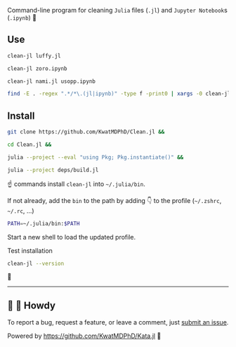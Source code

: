 Command-line program for cleaning `Julia` files (`.jl`) and `Jupyter Notebook`s (`.ipynb`) 🧹

## Use

```bash
clean-jl luffy.jl
```

```bash
clean-jl zoro.ipynb
```

```bash
clean-jl nami.jl usopp.ipynb
```

```bash
find -E . -regex ".*/*\.(jl|ipynb)" -type f -print0 | xargs -0 clean-jl
```

## Install

```bash
git clone https://github.com/KwatMDPhD/Clean.jl &&

cd Clean.jl &&

julia --project --eval "using Pkg; Pkg.instantiate()" &&

julia --project deps/build.jl
```

:point_up: commands install `clean-jl` into `~/.julia/bin`.

If not already, add the `bin` to the path by adding :point_down: to the profile (`~/.zshrc`, `~/.rc`, ...)

```bash
PATH=~/.julia/bin:$PATH
```

Start a new shell to load the updated profile.

Test installation

```bash
clean-jl --version
```

:tada:

---

## 👋 🤠 Howdy

To report a bug, request a feature, or leave a comment, just [submit an issue](https://github.com/KwatMDPhD/Clean.jl/issues/new/choose).

Powered by https://github.com/KwatMDPhD/Kata.jl 🌝
